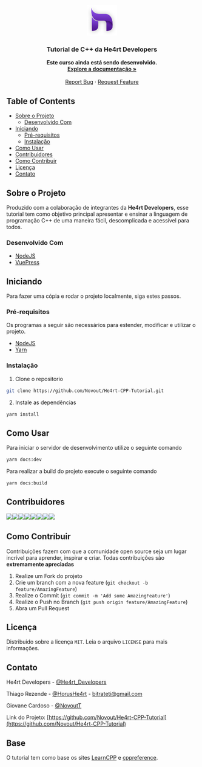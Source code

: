 <!-- PROJECT LOGO -->
<br />
<p align="center">
  <a href="https://github.com/Novout/He4rt-CPP-Tutorial">
    <img src="docs/.vuepress/public/images/he4rtlogo.png" alt="Logo" width="80" height="80">
  </a>

  <h3 align="center">Tutorial de C++ da He4rt Developers</h3>

  <p align="center">
    <strong>Este curso ainda está sendo desenvolvido.</strong>
    <br />
    <a href="https://novout.github.io/He4rt-CPP-Tutorial/"><strong>Explore a documentação »</strong></a>
    <br />
    <br />
    <a href="https://github.com/Novout/He4rt-CPP-Tutorial/issues">Report Bug</a>
    ·
    <a href="https://github.com/Novout/He4rt-CPP-Tutorial/issues">Request Feature</a>
  </p>
</p>

<!-- TABLE OF CONTENTS -->

## Table of Contents

- [Sobre o Projeto](#sobre-o-projeto)
  - [Desenvolvido Com](#desenvolvido-com)
- [Iniciando](#iniciando)
  - [Pré-requisitos](#pré-requisitos)
  - [Instalação](#instalação)
- [Como Usar](#como-usar)
- [Contribuidores](#contribuidores)
- [Como Contribuir](#como-contribuir)
- [Licença](#licença)
- [Contato](#contato)

<!-- ABOUT THE PROJECT -->

## Sobre o Projeto

Produzido com a colaboração de integrantes da **He4rt Developers**, esse tutorial tem como objetivo principal apresentar e ensinar a linguagem de programação C++ de uma maneira fácil, descomplicada e acessível para todos.

### Desenvolvido Com

- [NodeJS](https://nodejs.org)
- [VuePress](https://vuepress.vuejs.org/)

<!-- GETTING STARTED -->

## Iniciando

Para fazer uma cópia e rodar o projeto localmente, siga estes passos.

### Pré-requisitos

Os programas a seguir são necessários para estender, modificar e utilizar o projeto.

- [NodeJS](https://nodejs.org)
- [Yarn](https://yarnpkg.com)

### Instalação

1. Clone o repositorio

```sh
git clone https://github.com/Novout/He4rt-CPP-Tutorial.git
```

2. Instale as dependências

```sh
yarn install
```

<!-- USAGE EXAMPLES -->

## Como Usar

Para iniciar o servidor de desenvolvimento utilize o seguinte comando

```sh
yarn docs:dev
```

Para realizar a build do projeto execute o seguinte comando

```sh
yarn docs:build
```

## Contribuidores

[![](https://sourcerer.io/fame/Novout/Novout/He4rt-CPP-Tutorial/images/0)](https://sourcerer.io/fame/Novout/Novout/He4rt-CPP-Tutorial/links/0)[![](https://sourcerer.io/fame/Novout/Novout/He4rt-CPP-Tutorial/images/1)](https://sourcerer.io/fame/Novout/Novout/He4rt-CPP-Tutorial/links/1)[![](https://sourcerer.io/fame/Novout/Novout/He4rt-CPP-Tutorial/images/2)](https://sourcerer.io/fame/Novout/Novout/He4rt-CPP-Tutorial/links/2)[![](https://sourcerer.io/fame/Novout/Novout/He4rt-CPP-Tutorial/images/3)](https://sourcerer.io/fame/Novout/Novout/He4rt-CPP-Tutorial/links/3)[![](https://sourcerer.io/fame/Novout/Novout/He4rt-CPP-Tutorial/images/4)](https://sourcerer.io/fame/Novout/Novout/He4rt-CPP-Tutorial/links/4)[![](https://sourcerer.io/fame/Novout/Novout/He4rt-CPP-Tutorial/images/5)](https://sourcerer.io/fame/Novout/Novout/He4rt-CPP-Tutorial/links/5)[![](https://sourcerer.io/fame/Novout/Novout/He4rt-CPP-Tutorial/images/6)](https://sourcerer.io/fame/Novout/Novout/He4rt-CPP-Tutorial/links/6)[![](https://sourcerer.io/fame/Novout/Novout/He4rt-CPP-Tutorial/images/7)](https://sourcerer.io/fame/Novout/Novout/He4rt-CPP-Tutorial/links/7)

<!-- CONTRIBUTING -->

## Como Contribuir

Contribuições fazem com que a comunidade open source seja um lugar incrível para aprender, inspirar e criar. Todas contribuições
são **extremamente apreciadas**

1. Realize um Fork do projeto
2. Crie um branch com a nova feature (`git checkout -b feature/AmazingFeature`)
3. Realize o Commit (`git commit -m 'Add some AmazingFeature'`)
4. Realize o Push no Branch (`git push origin feature/AmazingFeature`)
5. Abra um Pull Request

<!-- LICENSE -->

## Licença

Distribuido sobre a licença `MIT`. Leia o arquivo `LICENSE` para mais informações.

<!-- CONTACT -->

## Contato

He4rt Developers - [@He4rt_Developers](https://twitter.com/He4rtDevs)

Thiago Rezende - [@HorusHe4rt](https://twitter.com/HorusHe4rt) - bitrateti@gmail.com

Giovane Cardoso - [@NovoutT](https://twitter.com/NovoutT)

Link do Projeto: [https://github.com/Novout/He4rt-CPP-Tutorial](https://github.com/Novout/He4rt-CPP-Tutorial)

## Base

O tutorial tem como base os sites [LearnCPP](https://www.learncpp.com) e [cppreference](https://en.cppreference.com/w/).
